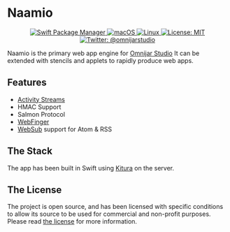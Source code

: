 # Naamio

<p align="center">
    <a href="https://swift.org/package-manager">
        <img src="https://img.shields.io/badge/spm-compatible-brightgreen.svg?style=flat" alt="Swift Package Manager" />
    </a>
    <a href="https://img.shields.io/badge/os-macOS-green.svg?style=flag">
        <img src="https://img.shields.io/badge/os-macOS-green.svg?style=flag" alt="macOS" />
    </a>
    <a href="https://img.shields.io/badge/os-linux-green.svg?style=flag">
        <img src="https://img.shields.io/badge/os-linux-green.svg?style=flag" alt="Linux" />
    </a>
    <a href="https://opensource.org/licenses/MIT">
        <img src="https://img.shields.io/badge/License-MIT-yellow.svg?style=flat" alt="License: MIT" />
    </a>
    <a href="https://twitter.com/omnijarstudio">
        <img src="https://img.shields.io/badge/contact-@omnijarstudio-blue.svg?style=flat" alt="Twitter: @omnijarstudio" />
    </a>
</p>

Naamio is the primary web app engine for 
[Omnijar Studio](https://omnijar.studio "Omnijar Studio")
It can be extended with stencils and applets to rapidly
produce web apps.

## Features

* [Activity Streams](http://activitystrea.ms/)
* HMAC Support
* Salmon Protocol
* [WebFinger](https://www.packetizer.com/ws/webfinger/)
* [WebSub](https://w3c.github.io/websub/) support for Atom & RSS

## The Stack

The app has been built in Swift using [Kitura](https://github.com/IBM-Swift/Kitura)
on the server.

## The License

The project is open source, and has been licensed with
specific conditions to allow its source to be used for 
commercial and non-profit purposes. Please read 
[the license](./LICENSE.md "the license") for more 
information.
